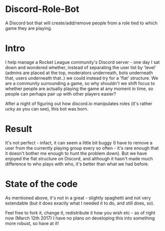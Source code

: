# Discord-Role-Bot
A Discord bot that will create/add/remove people from a role tied to which game they are playing.

# Intro
I help manage a Rocket League community's Discord server - one day I sat down and wondered whether, instead of separating the user list by 'level' (admins are placed at the top, moderators underneath, bots underneath that, users underneath that..) we could instead try for a 'flat' structure. We are a community surrounding a game, so why shouldn't we shift focus to whether people are actually playing the game at any moment in time, so people can perhaps pair up with other players easier?

After a night of figuring out how discord.io manipulates roles (it's rather ucky as you can see), this bot was born.

# Result
It's not perfect - infact, it can seem a little bit buggy (I have to remove a user from the currently playing group every so often - it's rare enough that it doesn't bother me enough to hunt the problem down). But we have enjoyed the flat structure on Discord, and although it hasn't made much difference to who plays with who, it's better than what we had before.

# State of the code
As mentioned above, it's not in a great - slightly spaghetti and not very extendable (but it does exactly what I needed it to do, and still does, so).

Feel free to fork it, change it, redistribute it how you wish etc - as of right now (March 12th 2017) I have no plans on developing this into something more robust, so have at it!
